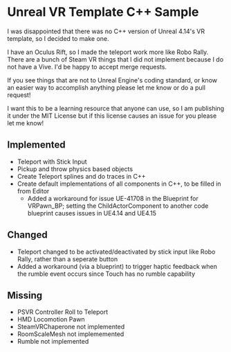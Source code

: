 # Unreal VR Template C++ Sample

I was disappointed that there was no C++ version of Unreal 4.14's VR template, so I decided to make one.

I have an Oculus Rift, so I made the teleport work more like Robo Rally. There are a bunch of Steam VR things that I did not implement because I do not have a Vive. I'd be happy to accept merge requests.

If you see things that are not to Unreal Engine's coding standard, or know an easier way to accomplish anything please let me know or do a pull request!

I want this to be a learning resource that anyone can use, so I am publishing it under the MIT License but if this license causes an issue for you please let me know!

## Implemented
- Teleport with Stick Input
- Pickup and throw physics based objects
- Create Teleport splines and do traces in C++
- Create default implementations of all components in C++, to be filled in from Editor
  - Added a workaround for issue UE-41708 in the Blueprint for VRPawn_BP; setting the ChildActorComponent to another code blueprint causes issues in UE4.14 and UE4.15

## Changed
- Teleport changed to be activated/deactivated by stick input like Robo Rally, rather than a seperate button
- Added a workaround (via a blueprint) to trigger haptic feedback when the rumble event occurs since Touch has no rumble capability

## Missing
- PSVR Controller Roll to Teleport
- HMD Locomotion Pawn
- SteamVRChaperone not implemented
- RoomScaleMesh not implememented
- Rumble not implemented

